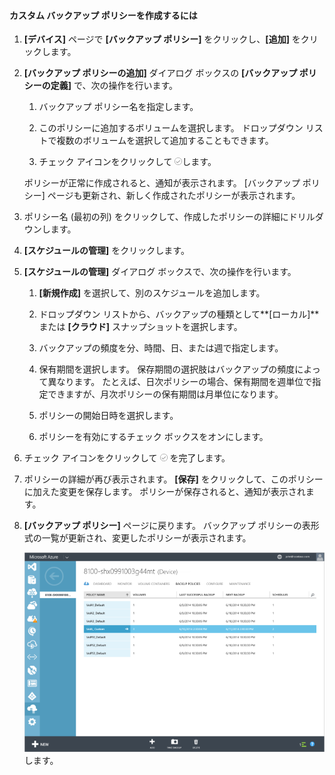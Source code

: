 
#### カスタム バックアップ ポリシーを作成するには

1. **[デバイス]** ページで **[バックアップ ポリシー]** をクリックし、**[追加]** をクリックします。

2. **[バックアップ ポリシーの追加]** ダイアログ ボックスの **[バックアップ ポリシーの定義]** で、次の操作を行います。

    1. バックアップ ポリシー名を指定します。

    2. このポリシーに追加するボリュームを選択します。 ドロップダウン リストで複数のボリュームを選択して追加することもできます。

    3. チェック アイコンをクリックして ![チェック マーク アイコン](./media/storsimple-add-backup-policy/HCS_CheckIcon-include.png)します。

     ポリシーが正常に作成されると、通知が表示されます。 [バックアップ ポリシー] ページも更新され、新しく作成されたポリシーが表示されます。

4. ポリシー名 (最初の列) をクリックして、作成したポリシーの詳細にドリルダウンします。

5. **[スケジュールの管理]** をクリックします。

6. **[スケジュールの管理]** ダイアログ ボックスで、次の操作を行います。

    1. **[新規作成]** を選択して、別のスケジュールを追加します。

    2. ドロップダウン リストから、バックアップの種類として**[ローカル]** または **[クラウド]** スナップショットを選択します。

    3. バックアップの頻度を分、時間、日、または週で指定します。

    4. 保有期間を選択します。 保存期間の選択肢はバックアップの頻度によって異なります。 たとえば、日次ポリシーの場合、保有期間を週単位で指定できますが、月次ポリシーの保有期間は月単位になります。

    5. ポリシーの開始日時を選択します。

    6. ポリシーを有効にするチェック ボックスをオンにします。

7. チェック アイコンをクリックして ![チェック マーク アイコン](./media/storsimple-add-backup-policy/HCS_CheckIcon-include.png) を完了します。

8. ポリシーの詳細が再び表示されます。 **[保存]** をクリックして、このポリシーに加えた変更を保存します。 ポリシーが保存されると、通知が表示されます。

9. **[バックアップ ポリシー]** ページに戻ります。 バックアップ ポリシーの表形式の一覧が更新され、変更したポリシーが表示されます。

    ![カスタム バックアップ ポリシー](./media/storsimple-create-custom-backup-policy/HCS_CustomBackupPolicyM-include.png)します。







